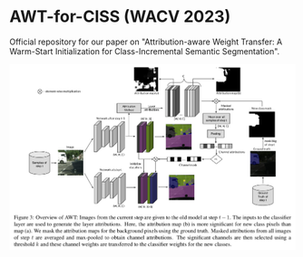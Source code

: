 # AWT-for-CISS (WACV 2023)
Official repository for our paper on "Attribution-aware Weight Transfer: A Warm-Start Initialization for Class-Incremental Semantic Segmentation".

<img src="https://github.com/dfki-av/AWT-for-CISS/blob/main/figs/AWT.png">
